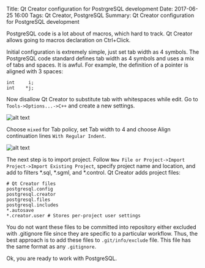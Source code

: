 Title: Qt Creator configuration for PostrgreSQL development
Date: 2017-06-25 16:00
Tags: Qt Creator, PostgreSQL
Summary: Qt Creator configuration for PostgreSQL development

PostgreSQL code is a lot about of macros, which hard to track. Qt Creator
allows going to macros declaration on Ctrl+Click.

Initial configuration is extremely simple, just set tab width as 4 symbols.
The PostgreSQL code standard defines tab width as 4 symbols and uses a mix of
tabs and spaces. It is awful. For example, the definition of a pointer is
aligned with 3 spaces:
```
int     i;
int    *j;
```
Now disallow Qt Creator to substitute tab with whitespaces while edit. Go to
`Tools->Options...->C++` and create a new settings.

![alt text]({filename}/images/qtcreator/qt-cpp-code-style.png "C++ code style")

Choose `mixed` for Tab policy, set Tab width to 4 and choose Align continuation
lines `With Regular Indent`.

![alt text]({filename}/images/qtcreator/qt-cpp-tabs.png "C++ Tabs")

The next step is to import project. Follow
`New File or Project->Import Project->Import Existing Project`, specify project
name and location, and add to filters *.sql, *.sgml, and *.control. Qt Creator
adds project files:

```
# Qt Creator files
postgresql.config
postgresql.creator
postgresql.files
postgresql.includes
*.autosave
*.creator.user # Stores per-project user settings
```
You do not want these files to be committed into repository either excluded with
.gitignore file since they are specific to a particular workflow. Thus, the best
approach is to add these files to `.git/info/exclude` file. This file has the
same format as any `.gitignore`.

Ok, you are ready to work with PostgreSQL.
